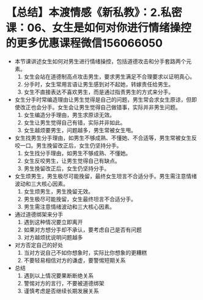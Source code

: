 # 【总结】本渡情感《新私教》：2.私密课：06、女生是如何对你进行情绪操控的更多优惠课程微信156066050

-   本节课讲述女生如何对男生进行情绪操控，包括道德攻击和分手套路两个元素。
    1.  女生会站在道德制高点攻击男生，要求男生满足不合理要求以证明真心。
    2.  分手时，女生常用言语让男生感到对不起她，转嫁责任给男生。
    3.  女生不直接表达不喜欢男生，而是通过指责男生的方式来分手。
-   女生分手时常编造理由让男生觉得是自己的问题，男生常会求女生原谅，但即使改正也会分手。女生会让男生觉得自己做错事，实际并非男生问题。
    1.  女生编造分手理由，男生求原谅无效。
    2.  女生让男生觉得自己有错，实际并非如此。
    3.  女生越烦要男生，问题越多，男生常被女生甩。
-   女生找男生分手理由，如男生不够成熟、不懂她、不合适等，男生常被女生反咬一口。男生挽留改正后，女生仍坚持分手。
    1.  女生找分手理由，如男生不够成熟、不懂她。
    2.  女生反咬男生，让男生觉得自己有缺点。
    3.  男生挽留改正后，女生仍坚持分手。
-   女生烦男生，男生极尽可能挽留，最终女生坦言不合适分手。男生需注意情绪波动和三大核心因素。
    1.  女生烦男生，男生挽留无效。
    2.  男生极尽可能挽留，女生最终坦言不合适分手。
    3.  男生需注意情绪波动和三大核心因素。
-   通过道德绑架来分手
    1.  遇到这种情况要立即离开
    2.  如果对方想分手却不承认，要考虑自己是否有问题
    3.  对方越烦扰说明问题越多
-   对方否定自己的好处
    1.  当对方说自己不如你想象时，实际比你想象的更糟糕
    2.  不要轻易相信对方的谦虚，要警惕短期关系
-   总结
    1.  遇到以上情况要果断断绝关系
    2.  警惕对方的言行，不要被道德绑架
    3.  谨慎考虑是否继续长期发展关系